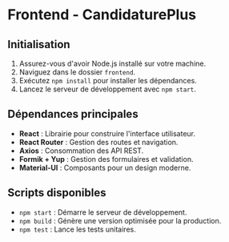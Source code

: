# Frontend - CandidaturePlus

## Initialisation

1. Assurez-vous d'avoir Node.js installé sur votre machine.
2. Naviguez dans le dossier `frontend`.
3. Exécutez `npm install` pour installer les dépendances.
4. Lancez le serveur de développement avec `npm start`.

## Dépendances principales

- **React** : Librairie pour construire l'interface utilisateur.
- **React Router** : Gestion des routes et navigation.
- **Axios** : Consommation des API REST.
- **Formik + Yup** : Gestion des formulaires et validation.
- **Material-UI** : Composants pour un design moderne.

## Scripts disponibles

- `npm start` : Démarre le serveur de développement.
- `npm build` : Génère une version optimisée pour la production.
- `npm test` : Lance les tests unitaires.
